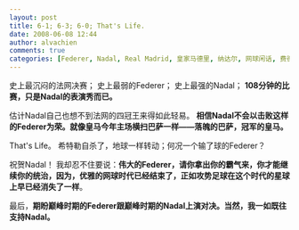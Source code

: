 ```yaml
---
layout: post
title: 6-1; 6-3; 6-0; That's Life.
date: 2008-06-08 12:44
author: alvachien
comments: true
categories: [Federer, Nadal, Real Madrid, 皇家马德里, 纳达尔, 网球闲话, 费德勒]
---
```


史上最沉闷的法网决赛；
史上最弱的Federer；
史上最强的Nadal；
**108分钟的比赛，只是Nadal的表演秀而已。**

估计Nadal自己也想不到法网的四冠王来得如此轻易。
**相信Nadal不会以击败这样的Federer为荣。就像皇马今年主场横扫巴萨一样——落魄的巴萨，冠军的皇马。**

That's Life。
希特勒自杀了，地球一样转动；何况一个输了球的Federer？

祝贺Nadal！
我却忍不住要说：**伟大的Federer，请你拿出你的霸气来，你才能继续你的统治，因为，优雅的网球时代已经结束了，正如攻势足球在这个时代的星球上早已经消失了一样**。

最后，**期盼巅峰时期的Federer跟巅峰时期的Nadal上演对决。当然，我一如既往支持Nadal。**

